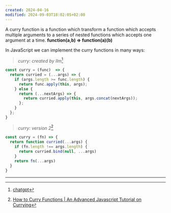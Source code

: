 ```yaml
---
created: 2024-04-16
modified: 2024-09-03T18:02:05+02:00
---
```


A curry function is a function which transform a function which accepts multiple arguments to a series of nested functions which accepts one argument at a time.
**function(a,b) => function(a)(b)**

In JavaScript we can implement the curry functions in many ways:

>*curry: created by llm*[^1]
```js
const curry = (func)  => {
  return curried = (...args) => {
    if (args.length >= func.length) {
      return func.apply(this, args);
    } else {
      return (...nextArgs) => {
        return curried.apply(this, args.concat(nextArgs));
      };
    }
  };
}

``` 

>*curry: version 2*[^2]

```js
const curry = (fn) => {
  return function curried(...args) {
    if (fn.length !== args.length) {
      return curried.bind(null, ...args)
    }
    return fn(...args)
  }
}
```
---
[^1]: [chatgpt](https://chat.openai.com/share/5517fbdb-45c1-4e80-8ef0-8c8f606000eb)
[^2]: [How to Curry Functions | An Advanced Javascript Tutorial on Currying](https://www.youtube.com/watch?v=I4MebkHvj8g)